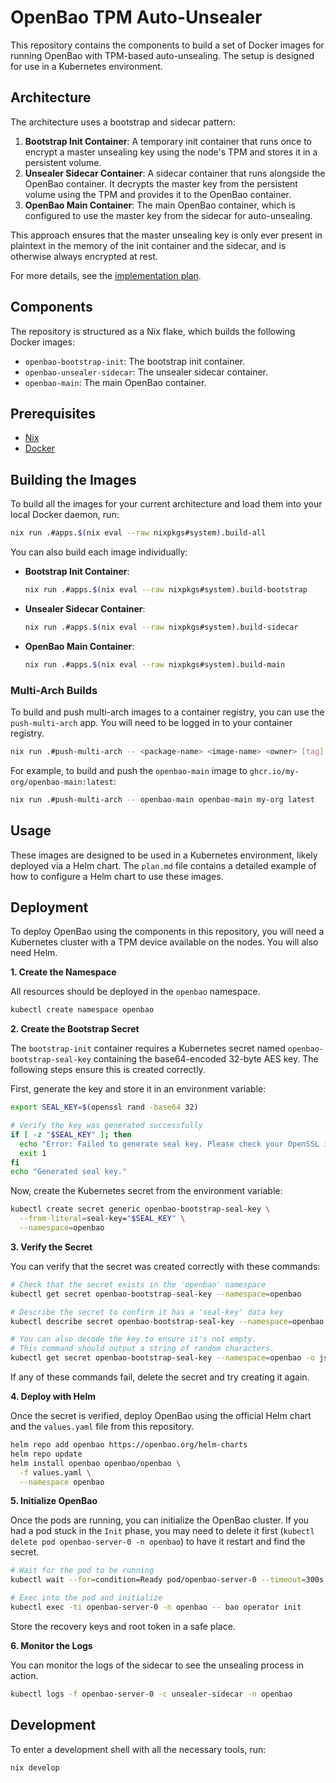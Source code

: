 # OpenBao TPM Auto-Unsealer

This repository contains the components to build a set of Docker images for running OpenBao with TPM-based auto-unsealing. The setup is designed for use in a Kubernetes environment.

## Architecture

The architecture uses a bootstrap and sidecar pattern:

1.  **Bootstrap Init Container**: A temporary init container that runs once to encrypt a master unsealing key using the node's TPM and stores it in a persistent volume.
2.  **Unsealer Sidecar Container**: A sidecar container that runs alongside the OpenBao container. It decrypts the master key from the persistent volume using the TPM and provides it to the OpenBao container.
3.  **OpenBao Main Container**: The main OpenBao container, which is configured to use the master key from the sidecar for auto-unsealing.

This approach ensures that the master unsealing key is only ever present in plaintext in the memory of the init container and the sidecar, and is otherwise always encrypted at rest.

For more details, see the [implementation plan](plan.md).

## Components

The repository is structured as a Nix flake, which builds the following Docker images:

*   `openbao-bootstrap-init`: The bootstrap init container.
*   `openbao-unsealer-sidecar`: The unsealer sidecar container.
*   `openbao-main`: The main OpenBao container.

## Prerequisites

*   [Nix](https://nixos.org/download.html)
*   [Docker](https://docs.docker.com/get-docker/)

## Building the Images

To build all the images for your current architecture and load them into your local Docker daemon, run:

```bash
nix run .#apps.$(nix eval --raw nixpkgs#system).build-all
```

You can also build each image individually:

*   **Bootstrap Init Container**:
    ```bash
    nix run .#apps.$(nix eval --raw nixpkgs#system).build-bootstrap
    ```
*   **Unsealer Sidecar Container**:
    ```bash
    nix run .#apps.$(nix eval --raw nixpkgs#system).build-sidecar
    ```
*   **OpenBao Main Container**:
    ```bash
    nix run .#apps.$(nix eval --raw nixpkgs#system).build-main
    ```

### Multi-Arch Builds

To build and push multi-arch images to a container registry, you can use the `push-multi-arch` app. You will need to be logged in to your container registry.

```bash
nix run .#push-multi-arch -- <package-name> <image-name> <owner> [tag]
```

For example, to build and push the `openbao-main` image to `ghcr.io/my-org/openbao-main:latest`:

```bash
nix run .#push-multi-arch -- openbao-main openbao-main my-org latest
```

## Usage

These images are designed to be used in a Kubernetes environment, likely deployed via a Helm chart. The `plan.md` file contains a detailed example of how to configure a Helm chart to use these images.

## Deployment

To deploy OpenBao using the components in this repository, you will need a Kubernetes cluster with a TPM device available on the nodes. You will also need Helm.

**1. Create the Namespace**

All resources should be deployed in the `openbao` namespace.

```bash
kubectl create namespace openbao
```

**2. Create the Bootstrap Secret**

The `bootstrap-init` container requires a Kubernetes secret named `openbao-bootstrap-seal-key` containing the base64-encoded 32-byte AES key. The following steps ensure this is created correctly.

First, generate the key and store it in an environment variable:

```bash
export SEAL_KEY=$(openssl rand -base64 32)

# Verify the key was generated successfully
if [ -z "$SEAL_KEY" ]; then
  echo "Error: Failed to generate seal key. Please check your OpenSSL installation."
  exit 1
fi
echo "Generated seal key."
```

Now, create the Kubernetes secret from the environment variable:

```bash
kubectl create secret generic openbao-bootstrap-seal-key \
  --from-literal=seal-key="$SEAL_KEY" \
  --namespace=openbao
```

**3. Verify the Secret**

You can verify that the secret was created correctly with these commands:

```bash
# Check that the secret exists in the 'openbao' namespace
kubectl get secret openbao-bootstrap-seal-key --namespace=openbao

# Describe the secret to confirm it has a 'seal-key' data key
kubectl describe secret openbao-bootstrap-seal-key --namespace=openbao

# You can also decode the key to ensure it's not empty.
# This command should output a string of random characters.
kubectl get secret openbao-bootstrap-seal-key --namespace=openbao -o jsonpath='{.data.seal-key}' | base64 --decode
```

If any of these commands fail, delete the secret and try creating it again.

**4. Deploy with Helm**

Once the secret is verified, deploy OpenBao using the official Helm chart and the `values.yaml` file from this repository.

```bash
helm repo add openbao https://openbao.org/helm-charts
helm repo update
helm install openbao openbao/openbao \
  -f values.yaml \
  --namespace openbao
```

**5. Initialize OpenBao**

Once the pods are running, you can initialize the OpenBao cluster. If you had a pod stuck in the `Init` phase, you may need to delete it first (`kubectl delete pod openbao-server-0 -n openbao`) to have it restart and find the secret.

```bash
# Wait for the pod to be running
kubectl wait --for=condition=Ready pod/openbao-server-0 --timeout=300s -n openbao

# Exec into the pod and initialize
kubectl exec -ti openbao-server-0 -n openbao -- bao operator init
```

Store the recovery keys and root token in a safe place.

**6. Monitor the Logs**

You can monitor the logs of the sidecar to see the unsealing process in action.

```bash
kubectl logs -f openbao-server-0 -c unsealer-sidecar -n openbao
```

## Development

To enter a development shell with all the necessary tools, run:

```bash
nix develop
```
